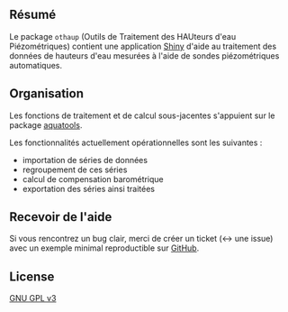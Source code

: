 ## Résumé
Le package `othaup` (Outils de Traitement des HAUteurs d'eau Piézométriques) contient une application [Shiny](https://shiny.posit.co/) d'aide au traitement des données de hauteurs d'eau mesurées à l'aide de sondes piézométriques automatiques.

## Organisation
Les fonctions de traitement et de calcul sous-jacentes s'appuient sur le package [aquatools](https://github.com/jbfagotfede39/aquatools/).

Les fonctionnalités actuellement opérationnelles sont les suivantes :
- importation de séries de données
- regroupement de ces séries
- calcul de compensation barométrique
- exportation des séries ainsi traitées

## Recevoir de l'aide
Si vous rencontrez un bug clair, merci de créer un ticket (↔︎ une issue) avec un exemple minimal reproductible sur [GitHub](https://github.com/jbfagotfede39/othaup/issues).

## License
[GNU GPL v3](https://www.r-project.org/Licenses/GPL-3)